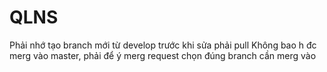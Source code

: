 # QLNS
Phải nhớ tạo branch mới từ develop
trước khi sửa phải pull
Không bao h đc merg vào master, phải để ý merg request chọn đúng branch cần merg vào
